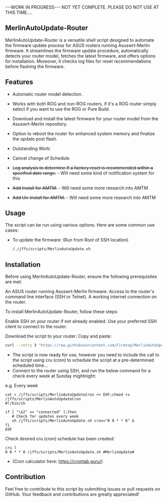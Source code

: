 ---WORK IN PROGRESS--- NOT YET COMPLETE. PLEASE DO NOT USE AT THIS TIME....

## MerlinAutoUpdate-Router

MerlinAutoUpdate-Router is a versatile shell script designed to automate the firmware update process for ASUS routers running Asuswrt-Merlin firmware. 
It streamlines the firmware update procedure, automatically detects your router model, fetches the latest firmware, and offers options for installation. Moreover, it checks log files for reset recommendations before flashing the firmware.

## Features

- Automatic router model detection.
- Works with both ROG and non-ROG routers, if it's a ROG router simply select if you want to use the ROG or Pure Build.
- Download and install the latest firmware for your router model from the Asuswrt-Merlin repository.
- Option to reboot the router for enhanced system memory and finalize the update post flash.

- Outstanding Work:
- Cancel change of Schedule.
- ~~Log analysis to determine if a factory reset is recommended within a specified date range.~~ - Will need some kind of notification system for this
- ~~Add Install for AMTM.~~ - Will need some more research into AMTM
- ~~Add Un-Install for AMTM.~~ - Will need some more research into AMTM

## Usage

The script can be run using various options. Here are some common use cases:

- To update the firmware: (Run from Root of SSH location)
  ```bash
  /./jffs/scripts/MerlinAutoUpdate.sh

## Installation
Before using MerlinAutoUpdate-Router, ensure the following prerequisites are met:

An ASUS router running Asuswrt-Merlin firmware.
Access to the router's command line interface (SSH or Telnet).
A working internet connection on the router.

To install MerlinAutoUpdate-Router, follow these steps:

Enable SSH on your router if not already enabled.
Use your preferred SSH client to connect to the router.

Download the script to your router:
Copy and paste:
```bash
curl --retry 3 "https://raw.githubusercontent.com/Firetop/MerlinAutoUpdate-Router/master/MerlinAutoUpdate.sh" -o "/jffs/scripts/MerlinAutoUpdate.sh" && chmod +x "/jffs/scripts/MerlinAutoUpdate.sh"
```
- The script is now ready for use, however you need to include the call to the script using cru (cron) to schedule the script at a pre-determined scheduled time...
- Connect to the router using SSH, and run the below command for a check every week at Sunday mightnight:

e.g. Every week
```
cat > /jffs/scripts/MerlinAutoUpdateCron << EOF;chmod +x /jffs/scripts/MerlinAutoUpdateCron
#!/bin/sh

if [ "\$2" == "connected" ];then
   # Check for updates every week
   sh /jffs/scripts/MerlinAutoUpdate.sh cron="0 0 * * 0" &
fi
EOF
```
Check desired cru (cron) schedule has been created:
```
cru l
0 0 * * 0 /jffs/scripts/MerlinAutoUpdate.sh #MerlinUpdate#
```
- (Cron calculator here: https://crontab.guru/)
## Contribution
Feel free to contribute to this script by submitting issues or pull requests on GitHub. Your feedback and contributions are greatly appreciated!

